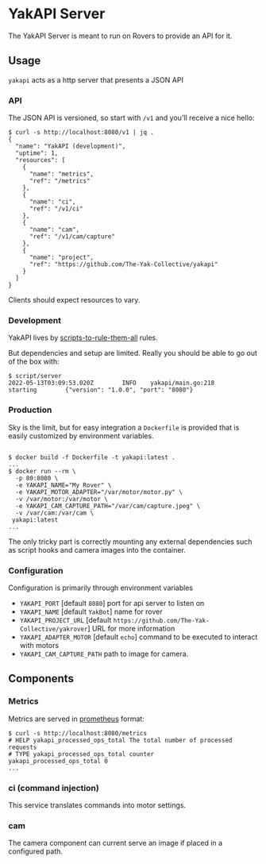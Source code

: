 # YakAPI Server

The YakAPI Server is meant to run on Rovers to provide an API for it.

## Usage

`yakapi` acts as a http server that presents a JSON API

### API

The JSON API is versioned, so start with `/v1` and you'll receive a nice hello:

```ShellSession
$ curl -s http://localhost:8080/v1 | jq .
{
  "name": "YakAPI (development)",
  "uptime": 1,
  "resources": [
    {
      "name": "metrics",
      "ref": "/metrics"
    },
    {
      "name": "ci",
      "ref": "/v1/ci"
    },
    {
      "name": "cam",
      "ref": "/v1/cam/capture"
    },
    {
      "name": "project",
      "ref": "https://github.com/The-Yak-Collective/yakapi"
    }
  ]
}
```

Clients should expect resources to vary.

### Development

YakAPI lives by [scripts-to-rule-them-all](https://github.com/github/scripts-to-rule-them-all) rules.

But dependencies and setup are limited. Really you should be able to go out of the box with:

```ShellSession
$ script/server
2022-05-13T03:09:53.020Z        INFO    yakapi/main.go:218      starting        {"version": "1.0.0", "port": "8080"}
```

### Production

Sky is the limit, but for easy integration a `Dockerfile` is provided that is easily customized by environment variables.

```ShellSession

$ docker build -f Dockerfile -t yakapi:latest .
...
$ docker run --rm \
  -p 80:8080 \
  -e YAKAPI_NAME="My Rover" \
  -e YAKAPI_MOTOR_ADAPTER="/var/motor/motor.py" \
  -v /var/motor:/var/motor \
  -e YAKAPI_CAM_CAPTURE_PATH="/var/cam/capture.jpeg" \
  -v /var/cam:/var/cam \
 yakapi:latest 
...
```

The only tricky part is correctly mounting any external dependencies such as
script hooks and camera images into the container.

### Configuration

Configuration is primarily through environment variables

* `YAKAPI_PORT` [default `8080`] port for api server to listen on
* `YAKAPI_NAME` [default `YakBot`] name for rover 
* `YAKAPI_PROJECT_URL` [default `https://github.com/The-Yak-Collective/yakrover`] URL for more information
* `YAKAPI_ADAPTER_MOTOR` [default `echo`] command to be executed to interact with motors
* `YAKAPI_CAM_CAPTURE_PATH` path to image for camera.

## Components

### Metrics

Metrics are served in [prometheus](https://prometheus.io) format:

```ShellSession
$ curl -s http://localhost:8080/metrics
# HELP yakapi_processed_ops_total The total number of processed requests
# TYPE yakapi_processed_ops_total counter
yakapi_processed_ops_total 0
...

```

### ci (command injection)

This service translates commands into motor settings. 

### cam

The camera component can current serve an image if placed in a configured path.
